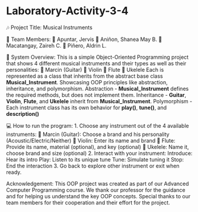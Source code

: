 # Laboratory-Activity-3-4

🎶 Project Title: Musical Instruments

👥 Team Members:
    🎻 Apuntar, Jervis
    🎺 Aniñon, Shanea May B.
    🎸 Macatangay, Zaireh C.
    🎸 Piñero, Aldrin L.


 🧩 System Overview:
    This is a simple Object-Oriented Programming project that shows 4 different musical instruments and their types as well as their personalities:
       🎸 Marcin (Guitar)
       🎻 Violin
       🎺 Flute
       🎸 Ukelele
    Each is represented as a class that inherits from the abstract base class **Musical_Instrument**. Showcasing OOP principles like abstraction, inheritance, and polymorphism.
        Abstraction - **Musical_Instrument** defines the required methods, but does not implement them.
        Inheritance - **Guitar**, **Violin**, **Flute**, and **Ukelele** inherit from **Musical_Instrument**.
        Polymorphism - Each instrument class has its own behavior for **play()**, **tune()**, and **description()**
        
💻 How to run the program:
    1. Choose any instrument out of the 4 available instruments:
        🎸 Marcin (Guitar): Choose a brand and his personality (Acoustic/Electric/Neither)
        🎻 Violin: Enter its name and brand
        🎺 Flute: Provide its name, material (optional), and key (optional)
        🎸 Ukelele: Name it, choose brand and size (optional)
    2. Interact with your instrument:
        Introduce: Hear its intro
        Play: Listen to its unique tune
        Tune: Simulate tuning it
        Stop: End the interaction
    3. Go back to explore other instrument or exit when ready.

Acknowledgement:
    This OOP project was created as part of our Advanced Computer Programming course. We thank our professor for the guidance and
for helping us understand the key OOP concepts. Special thanks to our team members for their cooperation and their effort for the project. 


